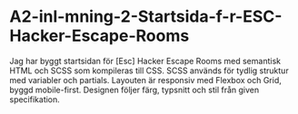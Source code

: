 # A2-inl-mning-2-Startsida-f-r-ESC-Hacker-Escape-Rooms
Jag har byggt startsidan för [Esc] Hacker Escape Rooms med semantisk HTML och SCSS som kompileras till CSS. SCSS används för tydlig struktur med variabler och partials. Layouten är responsiv med Flexbox och Grid, byggd mobile-first. Designen följer färg, typsnitt och stil från given specifikation.
